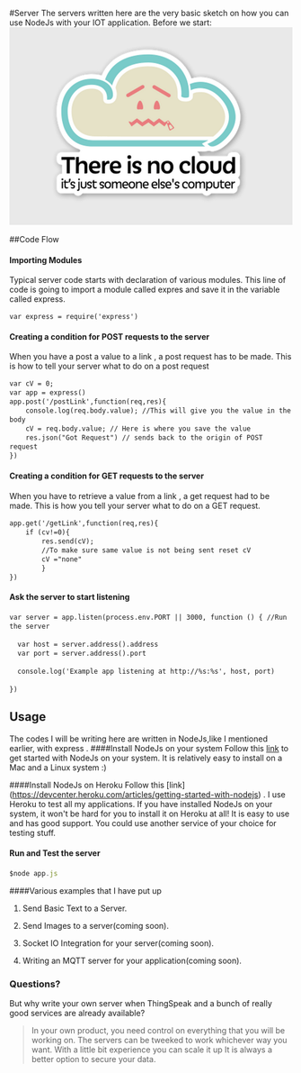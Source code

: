 #Server
The servers written here are the very basic sketch on how you can use NodeJs with your IOT application.
Before we start:
![alt tag](https://github.com/rishibhatnagar1/IntelMakerIOTBoilerPlate/blob/master/images/cloud.png)

##Code Flow
#### Importing Modules
Typical server code starts with declaration of various modules. This line of code is going to import a module called expres and save it in the variable called express.

```
var express = require('express')
```
#### Creating a condition for POST requests to the server
When you have a post a value to a link , a post request has to be made. This is how to tell your server what to do on a post request

```
var cV = 0;
var app = express()
app.post('/postLink',function(req,res){
	console.log(req.body.value); //This will give you the value in the body
	cV = req.body.value; // Here is where you save the value
	res.json("Got Request") // sends back to the origin of POST request 
})
``` 
#### Creating a condition for GET requests to the server
When you have to retrieve a value from a link , a get request had to be made. This is how you tell your server what to do on a GET request.

```
app.get('/getLink',function(req,res){
	if (cv!=0){
		res.send(cV);
		//To make sure same value is not being sent reset cV
		cV ="none"
		}
})
```
#### Ask the server to start listening
```
var server = app.listen(process.env.PORT || 3000, function () { //Run the server

  var host = server.address().address
  var port = server.address().port

  console.log('Example app listening at http://%s:%s', host, port)

})

```

## Usage
The codes I will be writing here are written in NodeJs,like I mentioned earlier, with express .
####Install NodeJs on your system
Follow this [link](https://nodejs.org/) to get started with NodeJs on your system.
It is relatively easy to install on a Mac and a Linux system :)

####Install NodeJs on Heroku
Follow this [link] (https://devcenter.heroku.com/articles/getting-started-with-nodejs) .
I use Heroku to test all my applications. If you have installed NodeJs on your system, it won't be hard for you to install it on Heroku at all!  It is easy to use and has good support. You could use another service of your choice for testing stuff.
#### Run and Test the server
``` javascript
$node app.js
```
####Various examples that I have put up
1. Send Basic Text to a Server.

2. Send Images to a server(coming soon).

3. Socket IO Integration for your server(coming soon).

4. Writing an MQTT server for your application(coming soon).

### Questions?
But why write your own server when ThingSpeak and a bunch of really good services are already available?
>In your own product, you need control on everything that you will be working on.
>The servers can be tweeked to work whichever way you want.
>With a little bit experience you can scale it up
>It is always a better option to secure your data.
